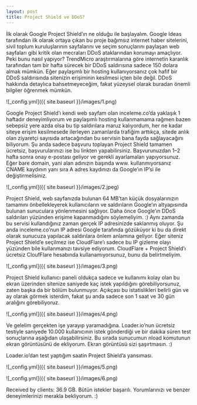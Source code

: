```yaml
---
layout: post
title: Project Shield ve DDoS?
---
```



İlk olarak Google Project Shield’ın ne olduğu ile başlayalım. Google Ideas tarafından ilk olarak ortaya çıkan bu proje bağımsız internet haber sitelerini, sivil toplum kuruluşlarının sayfalarını ve seçim sonuçlarını paylaşan web sayfaları gibi kritik olan mecraları DDoS ataklarından korumayı amaçlıyor. Peki bunu nasıl yapıyor?
TrendMicro araştırmalarına göre internetin karanlık tarafından tam bir hafta sürecek bir DDoS saldırısına sadece 150 dolara almak mümkün. Eğer paylaşımlı bir hosting kullanıyorsanız çok hafif bir DDoS saldırısında sitenizin erişiminin kesilmesi içten bile değil. DDoS hakkında detaylıca bahsetmeyeceğim, fakat yüzeysel olarak buradan önemli bilgiler öğrenmek mümkün.

![_config.yml]({{ site.baseurl }}/images/1.png)

Google Project Shield’ı kendi web sayfam olan inceleme.co’da yaklaşık 1 haftadır deneyimliyorum ve paylaşımlı hosting kullanmamama rağmen bazen sebepsiz yere azda olsa bu tip saldırılara maruz kalıyordum, her ne kadar siteye erişim kesilmesede ilerleyen zamanlarda trafiğim arttıkça, sitede anlık olan ziyaretçi sayısıda artacağından bu servisin bana fayda sağlayacağını biliyorum.
Şu anda sadece başvuru toplayan Project Shield tamamen ücretsiz, başvurularınızı ise bu linkten yapabilirsiniz. Başvurunuzdan 1–2 hafta sonra onay e-postası geliyor ve gerekli ayarlamaları yapıyorsunuz. Eğer bare domain, yani alan adınızın başında www. kullanmıyorsanız CNAME kaydının yanı sıra A adres kaydınızı da Google’ın IP’si ile değiştirmelisiniz.

![_config.yml]({{ site.baseurl }}/images/2.jpeg)

Project Shield, web sayfanızda bulunan 64 MB’tan küçük dosyalarınızın tamamını önbellekleyerek kullanıcıların ve saldırıların Google’ın altyapısında bulunan sunuculara yönlenmesini sağlıyor. Daha önce Google’ın DDoS saldırıları yüzünden erişime kapanmadığını söylemeliyim. :)
Aynı zamanda bu servisi kullandığınız zaman gerçek IP adresinizde saklanmış oluyor. Şu anda inceleme.co’nun IP adresi Google tarafında gözüküyor ki bu da direkt olarak sunucuza yapılacak saldırılara önlem anlamına geliyor. Eğer siteniz Project Shield’e seçilmez ise CloudFlare’ı sadece bu IP gizleme olayı yüzünden bile kullanmanızı tavsiye ediyorum. CloudFlare + Project Shield’ı ücretsiz CloufFlare hesabında kullanamıyorsunuz, bunu da belirtmeliyim.

![_config.yml]({{ site.baseurl }}/images/3.png)

Project Shield kullanıcı paneli oldukça sadece ve kullanımı kolay olan bu ekran üzerinden sitenize saniyede kaç istek yapıldığını görebiliyorsunuz, zaten başka da bir bölüm bulunmuyor. Açıkçası bu istatislikleri belirli gün ve ay olarak görmek isterdim, fakat şu anda sadece son 1 saat ve 30 gün aralığını görebiliyoruz.

![_config.yml]({{ site.baseurl }}/images/4.png)

Ve gelelim gerçekten işe yarayıp yaramadığına. Loader.io’nun ücretsiz testiyle saniyede 10.000 kullanıcının istek gönderdiği ve bir dakika süren test sonuçlarına aşağıdan ulaşabilirsiniz. Bu sırada sunucumun nload komutunun ekran görüntüsünü de ekliyorum. Ekran görüntüsü sizi şaşırtmasın. :)

Loader.io’dan test yaptığım saatin Project Shield’a yansıması.

![_config.yml]({{ site.baseurl }}/images/5.png)

![_config.yml]({{ site.baseurl }}/images/6.png)

Received by clients: 36.9 GB. Bütün istekler başarılı.
Yorumlarınızı ve benzer deneyimlerinizi merakla bekliyorum. :)
